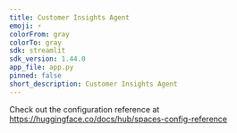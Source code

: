 ```yaml
---
title: Customer Insights Agent
emoji: ⚡
colorFrom: gray
colorTo: gray
sdk: streamlit
sdk_version: 1.44.0
app_file: app.py
pinned: false
short_description: Customer Insights Agent
---
```


Check out the configuration reference at https://huggingface.co/docs/hub/spaces-config-reference
